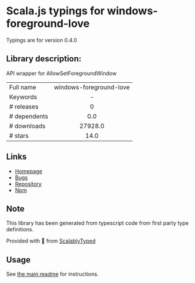 
# Scala.js typings for windows-foreground-love

Typings are for version 0.4.0

## Library description:
API wrapper for AllowSetForegroundWindow

|                    |                 |
| ------------------ | :-------------: |
| Full name          | windows-foreground-love |
| Keywords           | - |
| # releases         | 0 |
| # dependents       | 0.0 |
| # downloads        | 27928.0 |
| # stars            | 14.0 |

## Links
- [Homepage](https://github.com/the-ress/node-windows-foreground-love#readme)
- [Bugs](https://github.com/the-ress/node-windows-foreground-love/issues)
- [Repository](https://github.com/the-ress/node-windows-foreground-love)
- [Npm](https://www.npmjs.com/package/windows-foreground-love)
    


## Note
This library has been generated from typescript code from first party type definitions.

Provided with :purple_heart: from [ScalablyTyped](https://github.com/oyvindberg/ScalablyTyped)

## Usage
See [the main readme](../../readme.md) for instructions.


